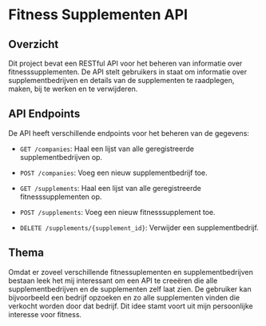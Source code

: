 # Fitness Supplementen API

## Overzicht

Dit project bevat een RESTful API voor het beheren van informatie over fitnesssupplementen.
De API stelt gebruikers in staat om informatie over supplementbedrijven en details van de supplementen
te raadplegen, maken, bij te werken en te verwijderen.

## API Endpoints

De API heeft verschillende endpoints voor het beheren van de gegevens:

- `GET /companies`: Haal een lijst van alle geregistreerde supplementbedrijven op.
- `POST /companies`: Voeg een nieuw supplementbedrijf toe.

- `GET /supplements`: Haal een lijst van alle geregistreerde fitnesssupplementen op.
- `POST /supplements`: Voeg een nieuw fitnesssupplement toe.
- `DELETE /supplements/{supplement_id}`: Verwijder een supplementbedrijf.

## Thema
Omdat er zoveel verschillende fitnessuplementen en supplementbedrijven bestaan leek het mij interessant om een API te creeëren
die alle supplementbedrijven en de supplementen zelf laat zien. De gebruiker kan bijvoorbeeld een bedrijf opzoeken en zo alle
supplementen vinden die verkocht worden door dat bedrijf. Dit idee stamt voort uit mijn persoonlijke interesse voor fitness.
